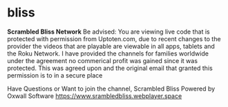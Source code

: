 # bliss
<B>Scrambled Bliss Network</B>
Be advised: You are viewing live code that is protected with permission from Uptoten.com, due to recent changes to the provider the videos that are playable are viewable in all apps, tablets and the Roku Network. I have provided the channels for families worldwide under the agreement no commerical profit was gained since it was protected. This was agreed upon and the original email that granted this permission is to in a secure place 

Have Questions or Want to join the channel, Scrambled Bliss Powered by <bold>Oxwall Software</b>  <link>https://www.srambledbliss.webplayer.space</link>
